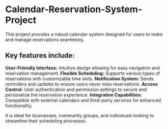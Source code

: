 # Calendar-Reservation-System-Project
This project provides a robust calendar system designed for users to make and manage reservations seamlessly. 

## Key features include:
**User-Friendly Interface:** Intuitive design allowing for easy navigation and reservation management.
**Flexible Scheduling:** Supports various types of reservations with customizable time slots.
**Notification System:** Sends reminders and updates to ensure users never miss reservations.
**Access Control:** User authentication and permission settings to secure and personalize the reservation experience.
**Integration Capabilities:** Compatible with external calendars and third-party services for enhanced functionality.

It is ideal for businesses, community groups, and individuals looking to streamline their scheduling processes.
